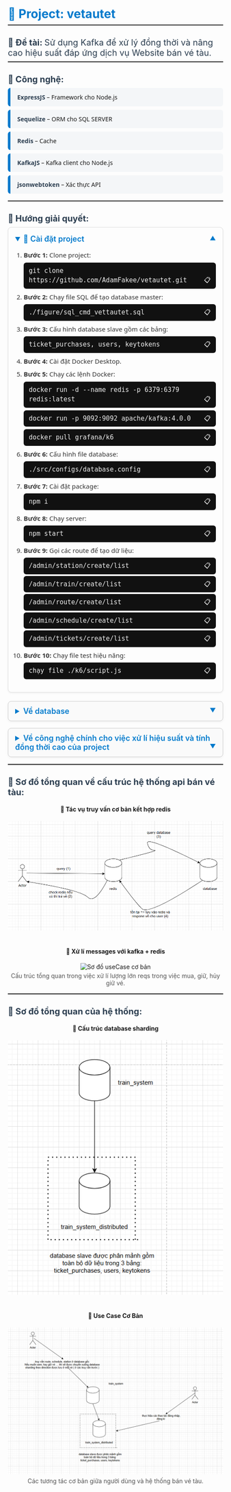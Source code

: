 <h1 style="font-size: 28px; font-weight: bold; color: #007acc; margin-bottom: 8px;">🚆 Project: vetautet</h1>
<div style="width: 100%; height: 2px; background-color: #222; margin-bottom: 16px;"></div>

<h2 style="font-size: 20px; color: #2c3e50; margin-bottom: 8px;">
  📌 Đề tài: <span style="font-weight: normal;">
    Sử dụng Kafka để xử lý đồng thời và nâng cao hiệu suất đáp ứng dịch vụ Website bán vé tàu.
  </span>
</h2>

<div style="width: 100%; height: 2px; background-color: #222; margin-bottom: 24px;"></div>


<h2 style="font-size: 20px; color: #2c3e50; margin-bottom: 8px;">📌 Công nghệ:</h2>
<ul style="list-style: none; padding: 0; margin: 0; font-family: 'Segoe UI', Tahoma, Geneva, Verdana, sans-serif;">
  <li style="background: #f4f6f8; margin-bottom: 8px; padding: 12px 16px; border-left: 6px solid #007acc; border-radius: 6px;">
    <span style="font-weight: bold; color: #2c3e50;">ExpressJS</span> – Framework cho Node.js
  </li>
  <li style="background: #f4f6f8; margin-bottom: 8px; padding: 12px 16px; border-left: 6px solid #007acc; border-radius: 6px;">
    <span style="font-weight: bold; color: #2c3e50;">Sequelize</span> – ORM cho SQL SERVER
  </li>
  <li style="background: #f4f6f8; margin-bottom: 8px; padding: 12px 16px; border-left: 6px solid #007acc; border-radius: 6px;">
    <span style="font-weight: bold; color: #2c3e50;">Redis</span> – Cache 
  </li>
  <li style="background: #f4f6f8; margin-bottom: 8px; padding: 12px 16px; border-left: 6px solid #007acc; border-radius: 6px;">
    <span style="font-weight: bold; color: #2c3e50;">KafkaJS</span> – Kafka client cho Node.js
  </li>
  <li style="background: #f4f6f8; margin-bottom: 8px; padding: 12px 16px; border-left: 6px solid #007acc; border-radius: 6px;">
    <span style="font-weight: bold; color: #2c3e50;">jsonwebtoken</span> – Xác thực API
  </li>
</ul>



<div style="width: 100%; height: 2px; background-color: #222; margin-bottom: 24px; margin-top: 16px"></div>


<!-- xxxxxxxxxxxxxxxxxxxxxxxxxxxxxxxxxxxxxxxxxxxxxxxxxxxxxxxxxx -->
<h2 style="font-size: 20px; color: #2c3e50; margin-bottom: 8px;">📌 Hướng giải quyết:</h2>

<style>
  details {
    border: 1px solid #ccc;
    border-radius: 8px;
    background: #fafafa;
    padding: 12px 16px;
    margin-bottom: 16px;
    box-shadow: 0 2px 6px rgba(0,0,0,0.05);
  }
  summary {
    font-weight: 600;
    font-size: 18px;
    cursor: pointer;
    color: #007acc;
    outline: none;
    user-select: none;
  }
  details[open] summary::after {
    content: "▲";
    float: right;
    font-size: 14px;
  }
  summary::after {
    content: "▼";
    float: right;
    font-size: 14px;
  }
  details p, details ul, details li {
    margin: 8px 0;
    line-height: 1.5;
    color: #333;
    font-size: 15px;
  }
  details ul {
    padding-left: 20px;
  }
  details ul ul {
    padding-left: 20px;
  }
</style>

<details open style="margin-bottom: 20px; border: 1px solid #ddd; border-radius: 8px; padding: 16px; background: #fdfdfd; box-shadow: 0 2px 4px rgba(0,0,0,0.05);">
  <summary style="font-weight: 600; font-size: 18px; cursor: pointer; color: #007acc;">
    🚀 Cài đặt project
  </summary>

  <ol style="padding-left: 20px; margin-top: 16px; font-family: 'Segoe UI', sans-serif; line-height: 1.6;">
    <li><b>Bước 1:</b> Clone project:
      <div style="background: #111; color: #eee; padding: 8px 12px; border-radius: 6px; margin-top: 6px; font-family: monospace;">
        git clone https://github.com/AdamFakee/vetautet.git <span style="float: right;">📋</span>
      </div>
    </li>
    <li><b>Bước 2:</b> Chạy file SQL để tạo database master:
      <div style="background: #111; color: #eee; padding: 8px 12px; border-radius: 6px; margin-top: 6px; font-family: monospace;">
        ./figure/sql_cmd_vettautet.sql <span style="float: right;">📋</span>
      </div>
    </li>
    <li><b>Bước 3:</b> Cấu hình database slave gồm các bảng:
      <div style="background: #111; color: #eee; padding: 8px 12px; border-radius: 6px; margin-top: 6px; font-family: monospace;">
        ticket_purchases, users, keytokens <span style="float: right;">📋</span>
      </div>
    </li>
    <li><b>Bước 4:</b> Cài đặt Docker Desktop.</li>
    <li><b>Bước 5:</b> Chạy các lệnh Docker:
      <div style="background: #111; color: #eee; padding: 8px 12px; border-radius: 6px; font-family: monospace; margin-top: 6px;">
        docker run -d --name redis -p 6379:6379 redis:latest <span style="float: right;">📋</span>
      </div>
      <div style="background: #111; color: #eee; padding: 8px 12px; border-radius: 6px; font-family: monospace; margin-top: 6px;">
        docker run -p 9092:9092 apache/kafka:4.0.0 <span style="float: right;">📋</span>
      </div>
      <div style="background: #111; color: #eee; padding: 8px 12px; border-radius: 6px; font-family: monospace; margin-top: 6px;">
        docker pull grafana/k6 <span style="float: right;">📋</span>
      </div>
    </li>
    <li><b>Bước 6:</b> Cấu hình file database:
      <div style="background: #111; color: #eee; padding: 8px 12px; border-radius: 6px; font-family: monospace; margin-top: 6px;">
        ./src/configs/database.config <span style="float: right;">📋</span>
      </div>
    </li>
    <li><b>Bước 7:</b> Cài đặt package:
      <div style="background: #111; color: #eee; padding: 8px 12px; border-radius: 6px; font-family: monospace; margin-top: 6px;">
        npm i <span style="float: right;">📋</span>
      </div>
    </li>
    <li><b>Bước 8:</b> Chạy server:
      <div style="background: #111; color: #eee; padding: 8px 12px; border-radius: 6px; font-family: monospace; margin-top: 6px;">
        npm start <span style="float: right;">📋</span>
      </div>
    </li>
    <li><b>Bước 9:</b> Gọi các route để tạo dữ liệu:
      <div style="background: #111; color: #eee; padding: 8px 12px; border-radius: 6px; font-family: monospace; margin-top: 6px;">
        /admin/station/create/list <span style="float: right;">📋</span>
      </div>
      <div style="background: #111; color: #eee; padding: 8px 12px; border-radius: 6px; font-family: monospace; margin-top: 4px;">
        /admin/train/create/list <span style="float: right;">📋</span>
      </div>
      <div style="background: #111; color: #eee; padding: 8px 12px; border-radius: 6px; font-family: monospace; margin-top: 4px;">
        /admin/route/create/list <span style="float: right;">📋</span>
      </div>
      <div style="background: #111; color: #eee; padding: 8px 12px; border-radius: 6px; font-family: monospace; margin-top: 4px;">
        /admin/schedule/create/list <span style="float: right;">📋</span>
      </div>
      <div style="background: #111; color: #eee; padding: 8px 12px; border-radius: 6px; font-family: monospace; margin-top: 4px;">
        /admin/tickets/create/list <span style="float: right;">📋</span>
      </div>
    </li>
    <li><b>Bước 10:</b> Chạy file test hiệu năng:
      <div style="background: #111; color: #eee; padding: 8px 12px; border-radius: 6px; font-family: monospace; margin-top: 6px;">
        chạy file ./k6/script.js <span style="float: right;">📋</span>
      </div>
    </li>
  </ol>
</details>


<details style="border: 1px solid #ccc; border-radius: 8px; background: #fafafa; padding: 12px 16px; margin-bottom: 16px; box-shadow: 0 2px 6px rgba(0,0,0,0.05);">
  <summary style="font-weight: 600; font-size: 18px; cursor: pointer; color: #007acc; outline: none; user-select: none;">
    Về database
  </summary>

  <ul style="margin-top: 12px; color: #333; font-size: 15px; line-height: 1.5;">
    <li>Sử dụng database sharding</li>
    <li>Tăng connection pooling.</li>
    <li>Yêu cầu sharding chi tiết:
      <ul>
        <li>phân mảnh giảm tải cho database gốc</li>
        <li>tách biệt phần authentication <b>(do phần này mã hóa nên thời gian phản hồi khá lâu, thành ra chiếm connection lâu hơn và dễ khiến các reqs khác bị timeout)</b></li>
        <li>tách biệt phần purchases <b>(do phần này cũng thường được truy vấn nhiều khi mà người dùng thường có nhu cầu xem lại hóa đơn hay việc mua vé đã thành công hay chưa)</b></li>
        <li>tạo database slave gồm các bảng: <b>users, ticket_purchases, keyTokens</b></li>
      </ul>
    </li>
    <li>Yêu cầu cho việc đồng bộ hóa dữ liệu:
      <ul>
        <li>Đồng bộ dữ liệu từ database slave về database master</li>
        <li>Việc đồng bộ sẽ được thiết lập tự động theo lịch hàng ngày vào 5h sáng <b>(đây là thời điểm gần như ít ai vào web)</b></li>
      </ul>
    </li>
    <li>Yêu cầu cho việc cập nhật dữ liệu:
      <ul>
        <li>do 2 thành phần database tách biệt nhau nên trong thực tế việc có thêm-sửa gì ở database master cũng gần như không ảnh hưởng đến việc toàn vẹn dữ liệu <b>(Trừ trường hợp xóa hoàn toàn 1 trường nào đó - ví dụ như xóa vé ở bảng tickets)</b></li>
      </ul>
    </li>
  </ul>
</details>

<details style="border: 1px solid #ccc; border-radius: 8px; background: #fafafa; padding: 12px 16px; margin-bottom: 16px; box-shadow: 0 2px 6px rgba(0,0,0,0.05);">
  <summary style="font-weight: 600; font-size: 18px; cursor: pointer; color: #007acc; outline: none; user-select: none;">
    Về công nghệ chính cho việc xử lí hiệu suất và tính đồng thời cao của project
  </summary>

  <ul style="margin-top: 12px; color: #333; font-size: 15px; line-height: 1.5;">
    <li>Sử dụng database redis
      <ul>
        <li>Redis là cơ sở dữ liệu với cơ chế <b>'single thread'</b> nên có thể đảm bảo việc đồng nhất dữ liệu.</li>
        <li>Việc sử dụng redis sẽ giúp giảm tải cho database gốc.</li>
      </ul>
    </li>
    <li>Sử dụng kafka:
      <ul>
        <li>Kafka là một message queue thường được sử dụng trong các vấn đề về hiệu suất xử lí.</li>
        <li>Kafka được sử dụng trong phần giữ vé (holding ticket)<b>(holding ticket)</b>, hủy giữ vé <b>(release ticket)</b>, thanh toán <b>(payment)</b> với message-key = ticket_id <b>'single thread'</b> nhằm đảm bảo thứ tự xử lí của các message cùng ticket_id.</li>
        <li><b>Vấn đề gặp phải:</b>
          <ul>
            <li>Việc sử dụng kafka giúp đảm bảo hiệu suất của API, tuy nhiên vẫn chưa xử lí hoàn toàn được trong trường hợp nếu kafka handle message bị lỗi.</li>
          </ul>
        </li>
      </ul>
    </li>
  </ul>
</details>



<!-- xxxxxxxxxxxxxxxxxxxxxxxxxxxxxxxxxxxxxxxxxxxxxxxxxxxxxxxxxx -->


<div style="width: 100%; height: 2px; background-color: #222; margin-bottom: 24px; margin-top: 16px"></div>

<h2 style="font-size: 20px; color: #2c3e50; margin-bottom: 8px;">📌 Sơ đồ tổng quan về cấu trúc hệ thống api bán vé tàu:</h2>
<div align="center">
  <h4>🔹 Tác vụ truy vấn cơ bản kết hợp redis</h4>
  <img src="./imgs/query cơ bản.png" alt="Sơ đồ truy vấn cơ bản"/>
</div>

<br/>

<div align="center">
  <h4>🔹 Xử lí messages với kafka + redis</h4>
  <img src="./imgs/handle với kafka.png" alt="Sơ đồ useCase cơ bản"/>
  <p style="margin-top: 4px; font-size: 14px; color: #555;">Cấu trúc tổng quan trong việc xử lí lượng lớn reqs trong việc mua, giữ, hủy giữ vé.</p>
</div>


<!-- xxxxxxxxxxxxxxxxxxxxxxxxxxxxxxxxxxxxxxxxxxxxxxxxxxxxxxxxxx -->


<div style="width: 100%; height: 2px; background-color: #222; margin-bottom: 24px; margin-top: 16px"></div>

<h2 style="font-size: 20px; color: #2c3e50; margin-bottom: 8px;">📌 Sơ đồ tổng quan của hệ thống:</h2>
<div align="center">
  <h4>🔹 Cấu trúc database sharding</h4>
  <img src="./imgs/databaseSharding.png" alt="Sơ đồ database sharding"/>
</div>

<br/>

<div align="center">
  <h4>🔹 Use Case Cơ Bản</h4>
  <img src="./imgs/user.png" alt="Sơ đồ useCase cơ bản"/>
  <p style="margin-top: 4px; font-size: 14px; color: #555;">Các tương tác cơ bản giữa người dùng và hệ thống bán vé tàu.</p>
</div>







